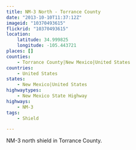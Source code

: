 ```yaml
---
title: NM-3 North - Torrance County
date: "2013-10-10T11:37:12Z"
imageid: "10370493615"
flickrid: "10370493615"
location:
    latitude: 34.999825
    longitude: -105.443721
places: []
counties:
    - Torrance County|New Mexico|United States
countries:
    - United States
states:
    - New Mexico|United States
highwaytypes:
    - New Mexico State Highway
highways:
    - NM-3
tags:
    - Shield

---
```

NM-3 north shield in Torrance County.